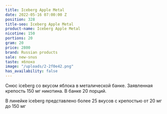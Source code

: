 ```yaml
---
title: Iceberg Apple Metal
date: 2022-05-16 07:00:00 Z
position: 328
title-seo: Iceberg Apple Metal
product-name: Iceberg Apple Metal
nicotine: 150
portions: 20
gram: 20
price: 2800
brand: Russian products
sale: new-snus
taste: яблоко
image: "/uploads/2-2f0e42.png"
has_availability: false
---
```


Снюс iceberg со вкусом яблока в металической банке. Заявленная крепость 150 мг никотина. В банке 20 порций. 

В линейке iceberg представлено более 25 вкусов с крепостью от 20 мг до 150 мг

